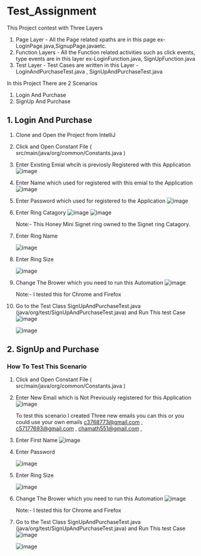 # Test_Assignment

This Project contest with Three Layers

1. Page Layer - All the Page related xpaths are in this page ex- LoginPage.java,SignupPage.javaetc.
2. Function Layers - All the Function related activities such as click events, type events are in this layer ex-LoginFunction.java, SignUpFunction.java
3. Test Layer - Test Cases are written in this Layer - LoginAndPurchaseTest.java , SignUpAndPurchaseTest.java

In this Project There are 2 Scenarios

1. Login And Purchase
2. SignUp And Purchase

## 1. Login And Purchase

1. Clone and Open the Project from IntelliJ
2. Click and Open Constant File ( src/main/java/org/common/Constants.java )
3. Enter Existing Emial whcih is previosly Registered with this Application
   ![image](https://github.com/chamathf/Test_Assignment/assets/17542846/1034cabc-31f7-4b7f-9565-d8c52f143c8b)
4. Enter Name which used for registered with this emial to the Application
   ![image](https://github.com/chamathf/Test_Assignment/assets/17542846/ae6302c3-42e9-4a50-a2ff-e1ef36bb12df)

5. Enter Password which used for registered  to the Application
   ![image](https://github.com/chamathf/Test_Assignment/assets/17542846/543ae219-79c9-4a75-906f-9169c6239ea1)

6. Enter Ring Catagory
   ![image](https://github.com/chamathf/Test_Assignment/assets/17542846/fac2c762-3b7a-4ed9-88bb-3a769af31231)
   ![image](https://github.com/chamathf/Test_Assignment/assets/17542846/5b5578bf-5e8b-449e-b9ac-00ba36fa1530)

   Note:- This Honey Mini Signet ring owned to the Signet ring Catagory.

7. Enter Ring Name

	 ![image](https://github.com/chamathf/Test_Assignment/assets/17542846/65a80e04-d5ec-47cb-8e0a-e48309742ddb)

8. Enter Ring Size

	 ![image](https://github.com/chamathf/Test_Assignment/assets/17542846/ab6ef0d0-a952-4364-add0-754a5343b583)

9. Change The Brower which you need to run this Automation
   ![image](https://github.com/chamathf/Test_Assignment/assets/17542846/5f8df191-5b66-47fd-8287-e45b441862bd)

	 Note:- I tested this for Chrome and Firefox 

10. Go to the Test Class SignUpAndPurchaseTest.java (java/org/test/SignUpAndPurchaseTest.java) and Run This test Case
    ![image](https://github.com/chamathf/Test_Assignment/assets/17542846/72007729-21ee-4226-a428-73e6d24dd714)

    ![image](https://github.com/chamathf/Test_Assignment/assets/17542846/c881a50f-f0ff-4ba3-8d46-fdcfcc54645e)



   


## 2. SignUp and Purchase

### How To Test This Scenario

1. Click and Open Constant File ( src/main/java/org/common/Constants.java )
2. Enter New Email which is Not Previously registered for this Application
   ![image](https://github.com/chamathf/Test_Assignment/assets/17542846/1034cabc-31f7-4b7f-9565-d8c52f143c8b)

	 To test this scenario I created Three new emails you can this or you could use your own emails
   c3768773@gmail.com ,
   c57177693@gmail.com , 
   chamath551@gmail.com ,

3. Enter First Name
   ![image](https://github.com/chamathf/Test_Assignment/assets/17542846/ae6302c3-42e9-4a50-a2ff-e1ef36bb12df)

4. Enter Password

	 ![image](https://github.com/chamathf/Test_Assignment/assets/17542846/543ae219-79c9-4a75-906f-9169c6239ea1)

5. Enter Ring Size

	 ![image](https://github.com/chamathf/Test_Assignment/assets/17542846/ab6ef0d0-a952-4364-add0-754a5343b583)

6. Change The Brower which you need to run this Automation
   ![image](https://github.com/chamathf/Test_Assignment/assets/17542846/5f8df191-5b66-47fd-8287-e45b441862bd)

   Note:- I tested this for Chrome and Firefox 

7. Go to the Test Class SignUpAndPurchaseTest.java (java/org/test/SignUpAndPurchaseTest.java) and Run This test Case
   ![image](https://github.com/chamathf/Test_Assignment/assets/17542846/e59e87f0-323a-415b-be5a-6ecb7e4fdbec)

    ![image](https://github.com/chamathf/Test_Assignment/assets/17542846/ad44b0b0-c35b-4aea-a9ec-36cbe5263406)










